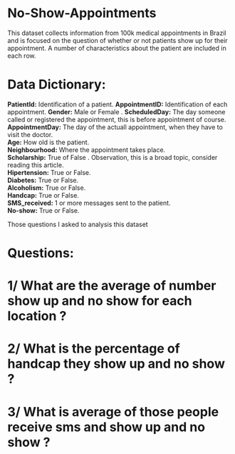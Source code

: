 # No-Show-Appointments
This dataset collects information from 100k medical appointments in Brazil and is focused on the question of whether or not patients show up for their appointment. A number of characteristics about the patient are included in each row.

# Data Dictionary:
**PatientId:** Identification of a patient.
**AppointmentID:** Identification of each appointment.
**Gender:** Male or Female .
**ScheduledDay:** The day someone called or registered the appointment, this is before appointment of course.  
**AppointmentDay:** The day of the actuall appointment, when they have to visit the doctor.  
**Age:** How old is the patient.  
**Neighbourhood:** Where the appointment takes place.  
**Scholarship:** True of False . Observation, this is a broad topic, consider reading this article.  
**Hipertension:** True or False.  
**Diabetes:** True or False.  
**Alcoholism:** True or False.  
**Handcap:** True or False.  
**SMS_received:** 1 or more messages sent to the patient.  
**No-show:** True or False.  

Those questions I asked to analysis this dataset 
# Questions:
# 1/ What are the average of number show up and no show for each location ?
# 2/ What is the percentage of handcap they show up and no show ?
# 3/ What is average of those people receive sms and show up and no show ?
